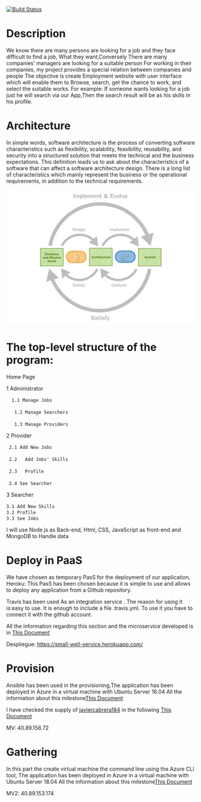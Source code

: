 ﻿

[![Build Status](https://travis-ci.org/AbdullahTaher93/CCMYproject.svg?branch=master)](https://travis-ci.org/AbdullahTaher93/CCMYproject)


# Description


We know there are many persons are looking for a job and they face difficult to find a job, 
What they want,Conversely There are many companies’ managers are looking for a suitable person
For working in their companies, my project provides a special relation between companies and people 
The objective is create Employment website with user interface which will enable them to
Browse, search, get the chance to work, and select the suitable works. 
For example: If someone wants looking for a job just he will search via our App,Then the search result will
be as his skills in his profile.

# Architecture

In simple words, software architecture is the process of converting software characteristics such as flexibility, scalability, feasibility, reusability, and security into a structured solution that meets the technical and the business expectations. This definition leads us to ask about the characteristics of a software that can affect a software architecture design. There is a long list of characteristics which mainly represent the business or the operational requirements, in addition to the technical requirements.


![Computación nube](https://github.com/AbdullahTaher93/CCMYproject/blob/master/docs/image/cyc.png)

# The top-level structure of the program:
 Home Page

1 Administrator

      1.1 Manage Jobs

       1.2 Manage Searchers

       1.3 Manage Providers
2 Provider

     2.1 Add New Jobs

     2.2   Add Jobs' Skills

     2.3   Profile

     2.4 See Searcher

3 Searcher

    3.1 Add New Skills 
    3.2 Profile
    3.3 See Jobs
I will use Node js as Back-end, Html, CSS, JavaScript as front-end and MongoDB to Handle data


#  Deploy in PaaS

We have chosen as temporary PasS for the deployment of our application, Heroku: This PasS has been chosen because it is simple to use and allows to deploy any application from a Github repository.

Travis has been used As an integration service . The reason for using it is:easy to use. It is enough to include a file .travis.yml. To use it you have to connect it with the github account.

All the information regarding this section and the microservice developed is in
[This Document](https://github.com/AbdullahTaher93/CCMYproject/blob/master/docs/Hito2.md)

Despliegue: https://small-well-service.herokuapp.com/


# Provision

Ansible has been used in the provisioning,The application has been deployed in Azure in a virtual machine with Ubuntu Server 18.04 
All the information about this milestone[This Document](https://github.com/AbdullahTaher93/CCMYproject/blob/master/docs/Hito3.md)

I have checked the supply of [javiercabrera184](https://github.com/javiercabrera184) in the following [This Document](https://github.com/javiercabrera184/ProyectoCC/blob/master/docs/Hito3.md)

MV: 40.89.158.72



# Gathering

In this part the create virtual machine the command line using the Azure CLI tool, The application has been deployed in Azure in a virtual machine with Ubuntu Server 18.04 
All the information about this milestone[This Document](https://github.com/AbdullahTaher93/CCMYproject/blob/master/docs/hito4.md)


MV2: 40.89.153.174

